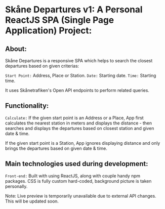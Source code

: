 # Skåne Departures v1: A Personal ReactJS SPA (Single Page Application) Project:

## About:

Skåne Departures is a responsive SPA which helps to search the closest departures based on given criterias:

`Start Point:` Address, Place or Station.
`Date:` Starting date.
`Time:` Starting time.

It uses Skånetrafiken's Open API endpoints to perform related queries.

## Functionality:

`Calculate:` If the given start point is an Address or a Place, App first calculates the nearest station in meters and displays the distance - then searches and displays the departures based on closest station and given date & time.

If the given start point is a Station, App ignores displaying distance and only brings the departures based on given date & time.

## Main technologies used during development:

`Front-end:` Built with using ReactJS, along with couple handy npm packages. CSS is fully custom hard-coded, background picture is taken personally.


Note: Live preview is temporarily unavailable due to external API changes. This will be updated soon.
